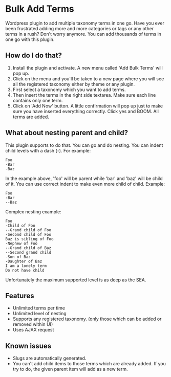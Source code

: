 # Bulk Add Terms
Wordpress plugin to add multiple taxonomy terms in one go.
Have you ever been frustrated adding more and more categories or tags or any other terms in a rush? Don't worry anymore. You can add thousands of terms in one go with this plugin.

## How do I do that?
1. Install the plugin and activate. A new menu called 'Add Bulk Terms' will pop up.
2. Click on the menu and you'll be taken to a new page where you will see all the registered taxonomy either by theme or any plugin.
3. First select a taxonomy which you want to add terms.
4. Then insert the terms in the right side textarea. Make sure each line contains only one term.
5. Click on 'Add Now' button. A little confirmation will pop up just to make sure you have inserted everything correctly. Click yes and BOOM. All terms are added.

## What about nesting parent and child?
This plugin supports to do that. You can go and do nesting. You can indent child levels with a dash (-). For example:

```
Foo
-Bar
-Baz
```

In the example above, 'foo' will be parent while 'bar' and 'baz' will be child of it.
You can use correct indent to make even more child of child. Example:

```
Foo
-Bar
--Baz
```

Complex nesting example:

```
Foo
-Child of Foo
--Grand child of Foo
-Second child of Foo
Baz is sibling of Foo
-Nephew of Foo
--Grand child of Baz
--Second grand child
-Son of Baz
-Daughter of Baz
I am a lonely term
Do not have child
```

Unfortunately the maximum supported level is as deep as the SEA.

## Features
* Unlimited terms per time
* Unlimited level of nesting
* Supports any registered taxonomy. (only those which can be added or removed within UI)
* Uses AJAX request

## Known issues
* Slugs are automatically generated.
* You can't add child items to those terms which are already added. If you try to do, the given parent item will add as a new term.
